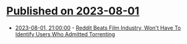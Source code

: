# [Published on 2023-08-01](index.md)

* [2023-08-01, 21:00:00](https://yro.slashdot.org/story/23/08/01/2053255/reddit-beats-film-industry-wont-have-to-identify-users-who-admitted-torrenting?utm_source=rss1.0mainlinkanon&utm_medium=feed) - [Reddit Beats Film Industry, Won't Have To Identify Users Who Admitted Torrenting](https://yro.slashdot.org/story/23/08/01/2053255/reddit-beats-film-industry-wont-have-to-identify-users-who-admitted-torrenting?utm_source=rss1.0mainlinkanon&utm_medium=feed)
